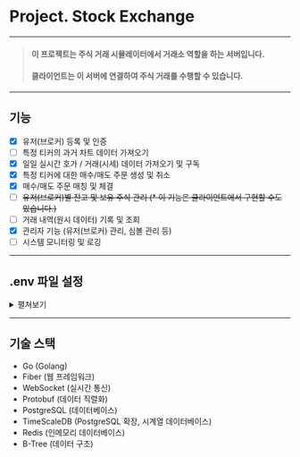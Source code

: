 # Project. Stock Exchange

---
> #### 이 프로젝트는 주식 거래 시뮬레이터에서 거래소 역할을 하는 서버입니다.
> #### 클라이언트는 이 서버에 연결하여 주식 거래를 수행할 수 있습니다.

---
## 기능
- [x] 유저(브로커) 등록 및 인증
- [ ] 특정 티커의 과거 차트 데이터 가져오기
- [x] 일일 실시간 호가 / 거래(시세) 데이터 가져오기 및 구독
- [x] 특정 티커에 대한 매수/매도 주문 생성 및 취소
- [x] 매수/매도 주문 매칭 및 체결
- [ ] ~~유저(브로커)별 잔고 및 보유 주식 관리 (* 이 기능은 클라이언트에서 구현할 수도 있습니다.)~~
- [ ] 거래 내역(원시 데이터) 기록 및 조회
- [x] 관리자 기능 (유저(브로커) 관리, 심볼 관리 등)
- [ ] 시스템 모니터링 및 로깅
---
## .env 파일 설정
<details>
<summary>펼쳐보기</summary>

```
# Swagger API 문서 접근용 계정
SWAGGER_USER=
SWAGGER_PASSWORD=
# PostgreSQL DB 설정
POSTGRESQL_DB_HOST=localhost
POSTGRESQL_DB_PORT=5432
POSTGRESQL_DB_USER=postgres
POSTGRESQL_DB_PASSWORD=pjse-user-1234
POSTGRESQL_DB_NAME=exchange-data
POSTGRESQL_DB_SSLMODE=disable
POSTGRESQL_DB_MAX_CONNS=30
POSTGRESQL_DB_MIN_CONNS=10
POSTGRESQL_DB_CONN_MAX_LIFETIME=3600
POSTGRESQL_DB_CONN_MAX_IDLE_TIME=1800
# Redis 설정
REDIS_HOST=localhost:6379
REDIS_USERNAME=pjse
REDIS_PASSWORD=pjse-user-1234
REDIS_DB=0
REDIS_POOL_SIZE=20
REDIS_MIN_IDLE_CONNS=10
REDIS_MAX_RETRIES=3
REDIS_DIAL_TIMEOUT=5
REDIS_READ_TIMEOUT=3
REDIS_WRITE_TIMEOUT=3
REDIS_POOL_TIMEOUT=4
# 웹소켓 설정
WEBSOCKET_PORT=4001
# 서버 설정
SERVER_PORT=4000
SYS_LOG=true
SYS_LOG_LOCATION=./logs
SYS_LOG_RESET_DAYS=7
SYS_LOG_LEVEL=info
```

</details>

---
## 기술 스택
- Go (Golang)
- Fiber (웹 프레임워크)
- WebSocket (실시간 통신)
- Protobuf (데이터 직렬화)
- PostgreSQL (데이터베이스)
- TimeScaleDB (PostgreSQL 확장, 시계열 데이터베이스)
- Redis (인메모리 데이터베이스)
- B-Tree (데이터 구조)